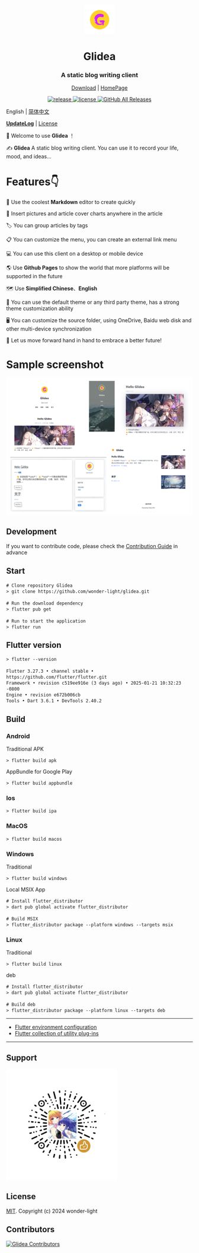 <div align="center">
  <img src="docs/assets/images/logo.png" alt="logo" width="80px" height="80px">
  <h1 align="center">Glidea</h1>
  <h3 align="center">A static blog writing client</h3>

[Download](https://github.com/wonder-light/glidea/releases) | [HomePage](https://glidea.nianian.cn/)

  <a href="https://github.com/wonder-light/glidea/releases/latest">
    <img src="https://img.shields.io/github/release/wonder-light/glidea.svg?style=flat-square" alt="release">
  </a>
  <a href="https://github.com/wonder-light/glidea/blob/master/LICENSE">
    <img src="https://img.shields.io/github/license/wonder-light/glidea.svg?style=flat-square" alt="license">
  </a>
  <a href="https://github.com/wonder-light/glidea/releases/latest">
    <img src="https://img.shields.io/github/downloads/wonder-light/glidea/total.svg?color=%2312b886&style=flat-square" alt="GitHub All Releases">
  </a>
</div>

English | [简体中文](README.md)

**[UpdateLog](CHANGELOG.md)** | [License](LICENSE)

👏  Welcome to use **Glidea** ！

✍️  **Glidea** A static blog writing client. You can use it to record your life, mood, and ideas...

# Features👇
📝  Use the coolest **Markdown** editor to create quickly

🌉  Insert pictures and article cover charts anywhere in the article

🏷️  You can group articles by tags

📋  You can customize the menu, you can create an external link menu

💻  You can use this client on a desktop or mobile device

🌎  Use **Github Pages** to show the world that more platforms will be supported in the future

<!--
💬  Simply configure and access the [Gitalk](https://github.com/gitalk/gitalk) or [DisqusJS](https://github.com/SukkaW/DisqusJS) comment system
-->

🗺️  Use **Simplified Chinese**、**English**

🌁  You can use the default theme or any third party theme, has a strong theme customization ability

🖥  You can customize the source folder, using OneDrive, Baidu web disk and other multi-device synchronization

💪 Let us move forward hand in hand to embrace a better future!

# Sample screenshot
<div align="center">
  <img src="docs/assets/images/themes.png">
</div>

## Development
If you want to contribute code, please check the [Contribution Guide](https://github.com/wonder-light/glidea/wiki/%E8%B4%A1%E7%8C%AE%E6%8C%87%E5%8D%97) in advance

## Start

```shell
# Clone repository Glidea
> git clone https://github.com/wonder-light/glidea.git

# Run the download dependency
> flutter pub get

# Run to start the application
> flutter run
```

## Flutter version
```shell
> flutter --version

Flutter 3.27.3 • channel stable • https://github.com/flutter/flutter.git
Framework • revision c519ee916e (3 days ago) • 2025-01-21 10:32:23 -0800
Engine • revision e672b006cb
Tools • Dart 3.6.1 • DevTools 2.40.2
```
## Build

### Android

Traditional APK

```shell
> flutter build apk
```

AppBundle for Google Play

```shell
> flutter build appbundle
```

### Ios

```shell
> flutter build ipa
```

### MacOS

```shell
> flutter build macos
```

### Windows

Traditional

```shell
> flutter build windows
```

Local MSIX App

```shell
# Install flutter_distributor
> dart pub global activate flutter_distributor

# Build MSIX
> flutter_distributor package --platform windows --targets msix
```

### Linux

Traditional

```shell
> flutter build linux
```

deb

```shell
# Install flutter_distributor
> dart pub global activate flutter_distributor

# Build deb
> flutter_distributor package --platform linux --targets deb
```

---

+ [Flutter environment configuration](https://github.com/toly1994328/FlutterUnit/issues/22)
+ [Flutter collection of utility plug-ins](https://github.com/toly1994328/FlutterUnit/issues/41)

---

## Support
<img src="docs/assets/images/reward_qrcode.png" width="300px" height="300px" alt="reward qrcode">

## License
[MIT](LICENSE). Copyright (c) 2024 wonder-light

## Contributors

<a href="https://github.com/wonder-light/glidea/graphs/contributors">
  <img src="https://contrib.rocks/image?repo=wonder-light/glidea"  alt="Glidea Contributors"/>
</a>